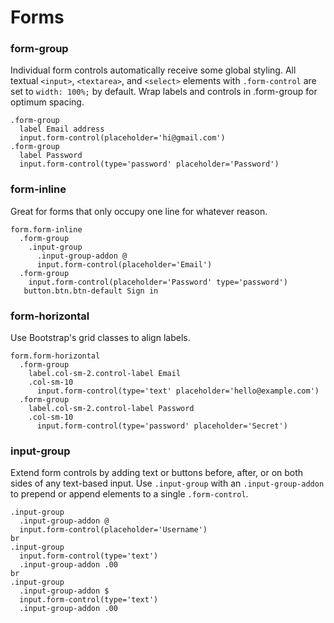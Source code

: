 Forms
=====

### form-group
Individual form controls automatically receive some global
styling. All textual `<input>`, `<textarea>`, and `<select>` elements
with `.form-control` are set to `width: 100%;` by default. Wrap
labels and controls in .form-group for optimum spacing.

```example.jade.-wide
.form-group
  label Email address
  input.form-control(placeholder='hi@gmail.com')
.form-group
  label Password
  input.form-control(type='password' placeholder='Password')
```

### form-inline
Great for forms that only occupy one line for whatever reason.

```example.jade
form.form-inline
  .form-group
    .input-group
      .input-group-addon @
      input.form-control(placeholder='Email')
  .form-group
    input.form-control(placeholder='Password' type='password')
   button.btn.btn-default Sign in
```

### form-horizontal
Use Bootstrap's grid classes to align labels.

```example.jade
form.form-horizontal
  .form-group
    label.col-sm-2.control-label Email
    .col-sm-10
      input.form-control(type='text' placeholder='hello@example.com')
  .form-group
    label.col-sm-2.control-label Password
    .col-sm-10
      input.form-control(type='password' placeholder='Secret')
```

### input-group
Extend form controls by adding text or buttons before, after, or on both sides
of any text-based input. Use `.input-group` with an `.input-group-addon` to
prepend or append elements to a single `.form-control`.

```example.jade.-slim
.input-group
  .input-group-addon @
  input.form-control(placeholder='Username')
br
.input-group
  input.form-control(type='text')
  .input-group-addon .00
br
.input-group
  .input-group-addon $
  input.form-control(type='text')
  .input-group-addon .00
```
